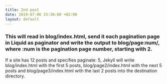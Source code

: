 ```yaml
---
title: 2nd post
date: 2019-07-06 15:36:00 +02:00
layout: default
---
```


### This will read in blog/index.html, send it each pagination page in Liquid as paginator and write the output to blog/page:num/, where :num is the pagination page number, starting with 2. 
If a site has 12 posts and specifies paginate: 5, Jekyll will write blog/index.html with the first 5 posts, blog/page2/index.html with the next 5 posts and blog/page3/index.html with the last 2 posts into the destination directory.